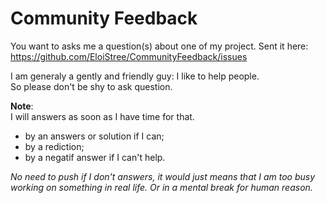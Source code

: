 # Community Feedback

You want to asks me a question(s) about one of my project. Sent it here:  
https://github.com/EloiStree/CommunityFeedback/issues  

I am generaly a gently and friendly guy: I like to help people.  
So please don't be shy to ask question.  

**Note**:  
I will answers as soon as I have time for that. 
- by an answers or solution if I can;
- by a rediction;
- by a negatif answer if I can't help.

_No need to push if I don't answers, it would just means that I am too busy working on something in real life. 
Or in a mental break for human reason._

